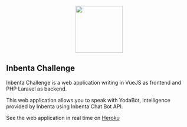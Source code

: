 <p align="center"><img src="https://i.imgur.com/4oAmW3z.png" width="128"></p>

## Inbenta Challenge

Inbenta Challenge is a web application writing in VueJS as frontend and PHP Laravel as backend.

This web application allows you to speak with YodaBot, intelligence provided by Inbenta using Inbenta Chat Bot API.



See the web application in real time on [Heroku](https://inbenta-challenge-paulandrei.herokuapp.com/)


